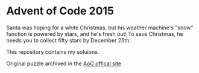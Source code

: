 # Advent of Code 2015

Santa was hoping for a white Christmas, but his weather machine's "snow" function is powered by stars, and he's fresh out! To save Christmas, he needs you to collect fifty stars by December 25th. 

This repository contains my soluions.

Original puzzle archived in the [AoC offical site](https://adventofcode.com/2015)


